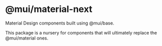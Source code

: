 # @mui/material-next

Material Design components built using @mui/base.

This package is a nursery for components that will ultimately replace the @mui/material ones.

